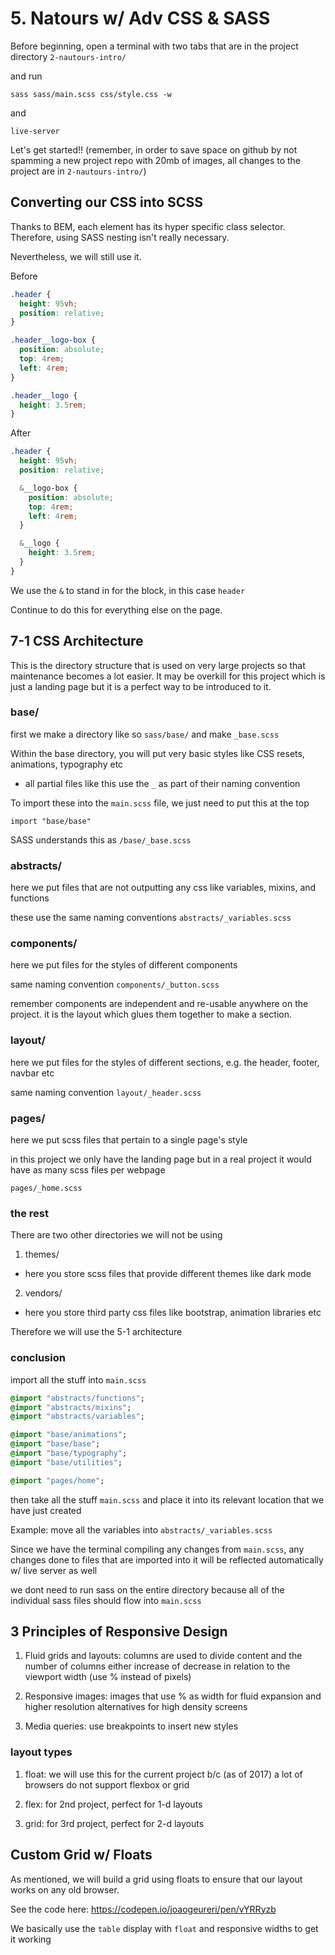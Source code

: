 # 5. Natours w/ Adv CSS & SASS

Before beginning, open a terminal with two tabs that are in the project directory `2-nautours-intro/`

and run 

`sass sass/main.scss css/style.css -w`

and 

`live-server`

Let's get started!! (remember, in order to save space on github by not spamming a new project repo with 20mb of images, all changes to the project are in `2-nautours-intro/`)

## Converting our CSS into SCSS

Thanks to BEM, each element has its hyper specific class selector. Therefore, using SASS nesting isn't really necessary. 

Nevertheless, we will still use it.

Before 
```css
.header {
  height: 95vh;
  position: relative;
}

.header__logo-box {
  position: absolute;
  top: 4rem;
  left: 4rem;
}

.header__logo {
  height: 3.5rem;
}
```

After 
```css
.header {
  height: 95vh;
  position: relative;

  &__logo-box {
    position: absolute;
    top: 4rem;
    left: 4rem;
  }

  &__logo {
    height: 3.5rem;
  }
}
```

We use the `&` to stand in for the block, in this case `header`

Continue to do this for everything else on the page. 

## 7-1 CSS Architecture

This is the directory structure that is used on very large projects so that maintenance becomes a lot easier. It may be overkill for this project which is just a landing page but it is a perfect way to be introduced to it. 

### base/
first we make a directory like so `sass/base/` and make `_base.scss`

Within the base directory, you will put very basic styles like CSS resets, animations, typography etc 
- all partial files like this use the `_` as part of their naming convention 

To import these into the `main.scss` file, we just need to put this at the top 

`import "base/base"`

SASS understands this as `/base/_base.scss`

### abstracts/

here we put files that are not outputting any css like variables, mixins, and functions 

these use the same naming conventions `abstracts/_variables.scss`

### components/

here we put files for the styles of different components

same naming convention `components/_button.scss`

remember components are independent and re-usable anywhere on the project.  it is the layout which glues them together to make a section. 

### layout/ 

here we put files for the styles of different sections, e.g. the header, footer, navbar etc

same naming convention `layout/_header.scss`

### pages/ 

here we put scss files that pertain to a single page's style 

in this project we only have the landing page but in a real project it would have as many scss files per webpage 

`pages/_home.scss`

### the rest 

There are two other directories we will not be using 

1. themes/ 
  - here you store scss files that provide different themes like dark mode 
  
2. vendors/ 
  - here you store third party css files like bootstrap, animation libraries etc 
  
Therefore we will use the 5-1 architecture 

### conclusion 

import all the stuff into `main.scss`

```sass
@import "abstracts/functions";
@import "abstracts/mixins";
@import "abstracts/variables";

@import "base/animations";
@import "base/base";
@import "base/typography";
@import "base/utilities";

@import "pages/home";
```

then take all the stuff `main.scss` and place it into its relevant location that we have just created 

Example: move all the variables into `abstracts/_variables.scss`

Since we have the terminal compiling any changes from `main.scss`, any changes done to files that are imported into it will be reflected automatically w/ live server as well 

we dont need to run sass on the entire directory because all of the individual sass files should flow into `main.scss`


## 3 Principles of Responsive Design

1. Fluid grids and layouts: columns are used to divide content and the number of columns either increase of decrease in relation to the viewport width (use % instead of pixels)

2. Responsive images: images that use % as width for fluid expansion and higher resolution alternatives for high density screens

3. Media queries: use breakpoints to insert new styles 

### layout types

1. float: we will use this for the current project b/c (as of 2017) a lot of browsers do not support flexbox or grid 

2. flex: for 2nd project, perfect for 1-d layouts 

3. grid: for 3rd project, perfect for 2-d layouts 

## Custom Grid w/ Floats

As mentioned, we will build a grid using floats to ensure that our layout works on any old browser. 

See the code here: https://codepen.io/joaogeureri/pen/vYRRyzb

We basically use the `table` display with `float` and responsive widths to get it working 


